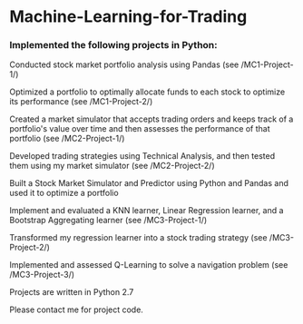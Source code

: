 # Machine-Learning-for-Trading

### Implemented the following projects in Python:

Conducted stock market portfolio analysis using Pandas (see /MC1-Project-1/)

Optimized a portfolio to optimally allocate funds to each stock to optimize its performance (see /MC1-Project-2/)

Created a market simulator that accepts trading orders and keeps track of a portfolio's value over time and then assesses the performance of that portfolio  (see /MC2-Project-1/)

Developed trading strategies using Technical Analysis, and then tested them using my market simulator (see /MC2-Project-2/)

Built a Stock Market Simulator and Predictor using Python and Pandas and used it to optimize a portfolio

Implement and evaluated a KNN learner, Linear Regression learner, and a Bootstrap Aggregating learner (see /MC3-Project-1/)

Transformed my regression learner into a stock trading strategy (see /MC3-Project-2/)

Implemented and assessed Q-Learning to solve a navigation problem (see /MC3-Project-3/)

Projects are written in Python 2.7

Please contact me for project code.
